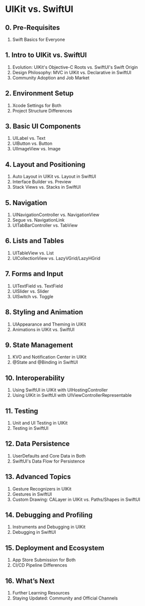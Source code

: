# UIKit vs. SwiftUI

## 0. Pre-Requisites
1. Swift Basics for Everyone

## 1. Intro to UIKit vs. SwiftUI
1. Evolution: UIKit's Objective-C Roots vs. SwiftUI's Swift Origin
2. Design Philosophy: MVC in UIKit vs. Declarative in SwiftUI
3. Community Adoption and Job Market

## 2. Environment Setup
1. Xcode Settings for Both
2. Project Structure Differences

## 3. Basic UI Components
1. UILabel vs. Text
2. UIButton vs. Button
3. UIImageView vs. Image

## 4. Layout and Positioning
1. Auto Layout in UIKit vs. Layout in SwiftUI
2. Interface Builder vs. Preview
3. Stack Views vs. Stacks in SwiftUI

## 5. Navigation
1. UINavigationController vs. NavigationView
2. Segue vs. NavigationLink
3. UITabBarController vs. TabView

## 6. Lists and Tables
1. UITableView vs. List
2. UICollectionView vs. LazyVGrid/LazyHGrid

## 7. Forms and Input
1. UITextField vs. TextField
2. UISlider vs. Slider
3. UISwitch vs. Toggle

## 8. Styling and Animation
1. UIAppearance and Theming in UIKit
2. Animations in UIKit vs. SwiftUI

## 9. State Management
1. KVO and Notification Center in UIKit
2. @State and @Binding in SwiftUI

## 10. Interoperability
1. Using SwiftUI in UIKit with UIHostingController
2. Using UIKit in SwiftUI with UIViewControllerRepresentable

## 11. Testing
1. Unit and UI Testing in UIKit
2. Testing in SwiftUI

## 12. Data Persistence
1. UserDefaults and Core Data in Both
2. SwiftUI's Data Flow for Persistence

## 13. Advanced Topics
1. Gesture Recognizers in UIKit
2. Gestures in SwiftUI
3. Custom Drawing: CALayer in UIKit vs. Paths/Shapes in SwiftUI

## 14. Debugging and Profiling
1. Instruments and Debugging in UIKit
2. Debugging in SwiftUI

## 15. Deployment and Ecosystem
1. App Store Submission for Both
2. CI/CD Pipeline Differences

## 16. What’s Next
1. Further Learning Resources
2. Staying Updated: Community and Official Channels
